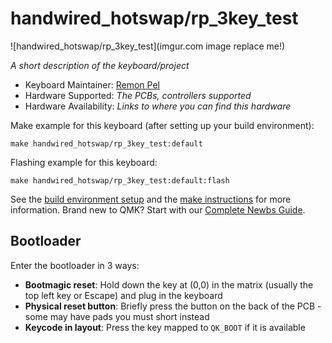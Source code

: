 # handwired_hotswap/rp_3key_test

![handwired_hotswap/rp_3key_test](imgur.com image replace me!)

*A short description of the keyboard/project*

* Keyboard Maintainer: [Remon Pel](https://github.com/rmpel)
* Hardware Supported: *The PCBs, controllers supported*
* Hardware Availability: *Links to where you can find this hardware*

Make example for this keyboard (after setting up your build environment):

    make handwired_hotswap/rp_3key_test:default

Flashing example for this keyboard:

    make handwired_hotswap/rp_3key_test:default:flash

See the [build environment setup](https://docs.qmk.fm/#/getting_started_build_tools) and the [make instructions](https://docs.qmk.fm/#/getting_started_make_guide) for more information. Brand new to QMK? Start with our [Complete Newbs Guide](https://docs.qmk.fm/#/newbs).

## Bootloader

Enter the bootloader in 3 ways:

* **Bootmagic reset**: Hold down the key at (0,0) in the matrix (usually the top left key or Escape) and plug in the keyboard
* **Physical reset button**: Briefly press the button on the back of the PCB - some may have pads you must short instead
* **Keycode in layout**: Press the key mapped to `QK_BOOT` if it is available
